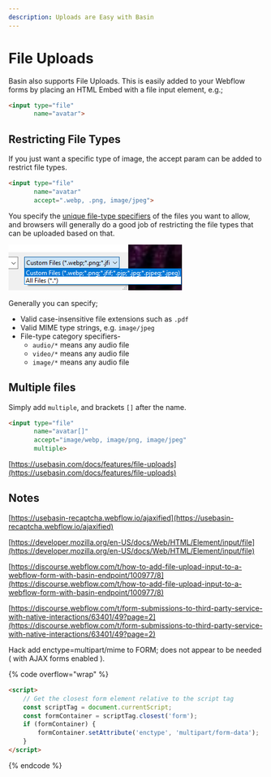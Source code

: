 ```yaml
---
description: Uploads are Easy with Basin
---
```


# File Uploads

Basin also supports File Uploads. This is easily added to your Webflow forms by placing an HTML Embed with a file input element, e.g.;

```html
<input type="file"
       name="avatar"> 
```

## Restricting File Types

If you just want a specific type of image, the accept param can be added to restrict file types.&#x20;

```html
<input type="file"
       name="avatar"
       accept=".webp, .png, image/jpeg">
```

You specify the [unique file-type specifiers](https://developer.mozilla.org/en-US/docs/Web/HTML/Element/input/file#unique\_file\_type\_specifiers) of the files you want to allow, and browsers will generally do a good job of restricting the file types that can be uploaded based on that. &#x20;

![](<../../../.gitbook/assets/image (2).png>)

Generally you can specify;&#x20;

* Valid case-insensitive file extensions such as `.pdf`
* Valid MIME type strings, e.g. `image/jpeg`
* File-type category specifiers-&#x20;
  * `audio/*` means any audio file
  * `video/*` means any audio file
  * `image/*` means any audio file

## Multiple files

Simply add `multiple`, and brackets `[]` after the name.&#x20;

```html
<input type="file"
       name="avatar[]"
       accept="image/webp, image/png, image/jpeg"
       multiple>
```

[https://usebasin.com/docs/features/file-uploads](https://usebasin.com/docs/features/file-uploads)

## Notes&#x20;

[https://usebasin-recaptcha.webflow.io/ajaxified](https://usebasin-recaptcha.webflow.io/ajaxified)

[https://developer.mozilla.org/en-US/docs/Web/HTML/Element/input/file](https://developer.mozilla.org/en-US/docs/Web/HTML/Element/input/file)

[https://discourse.webflow.com/t/how-to-add-file-upload-input-to-a-webflow-form-with-basin-endpoint/100977/8](https://discourse.webflow.com/t/how-to-add-file-upload-input-to-a-webflow-form-with-basin-endpoint/100977/8)

[https://discourse.webflow.com/t/form-submissions-to-third-party-service-with-native-interactions/63401/49?page=2](https://discourse.webflow.com/t/form-submissions-to-third-party-service-with-native-interactions/63401/49?page=2)

Hack add enctype=multipart/mime to FORM; does not appear to be needed ( with AJAX forms enabled ).&#x20;

{% code overflow="wrap" %}
```html
<script>
    // Get the closest form element relative to the script tag
    const scriptTag = document.currentScript;
    const formContainer = scriptTag.closest('form');
    if (formContainer) {
        formContainer.setAttribute('enctype', 'multipart/form-data');
    }
</script>
```
{% endcode %}

